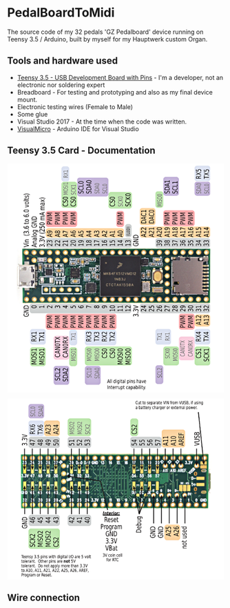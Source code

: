 # PedalBoardToMidi
The source code of my 32 pedals 'GZ Pedalboard' device running on Teensy 3.5 / Arduino, built by myself for my Hauptwerk custom Organ.

## Tools and hardware used

- [Teensy 3.5 - USB Development Board with Pins](https://www.pjrc.com/store/teensy35_pins.html) - I'm a developer, not an electronic nor soldering expert
- Breadboard - For testing and prototyping and also as my final device mount.
- Electronic testing wires (Female to Male)
- Some glue
- Visual Studio 2017 - At the time when the code was written.
- [VisualMicro](https://www.visualmicro.com/) - Arduino IDE for Visual Studio 

## Teensy 3.5 Card - Documentation

[<img src="./img/card8a_rev2.png?raw=true" align="center" width="632">]() 

[<img src="./img/card8b_rev2.png?raw=true" align="center" width="632">]()

## Wire connection
